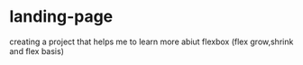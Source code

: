 # landing-page

creating a project that helps me to learn more abiut flexbox (flex grow,shrink and flex basis)